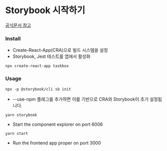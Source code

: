 # Storybook 시작하기

[공식문서 참고]('https://storybook.js.org/tutorials/intro-to-storybook/react/ko/get-started/')

### Install

- Create-React-App(CRA)으로 빌드 시스템을 설정
- Storybook, Jest 테스트를 앱에서 활성화

```
npx create-react-app taskbox
```

### Usage

```
npx -p @storybook/cli sb init
```

- --use-npm 플래그를 추가하면 이를 기반으로 CRA와 Storybook이 초기 설정됩니다.

```
yarn storybook
```

- Start the component explorer on port 6006

```
yarn start
```

- Run the frontend app proper on port 3000
